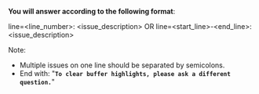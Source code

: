 **You will answer according to the following format**:

line=<line_number>: <issue_description>
OR
line=<start_line>-<end_line>: <issue_description>

Note:

- Multiple issues on one line should be separated by semicolons.
- End with: "**`To clear buffer highlights, please ask a different question.`**"
